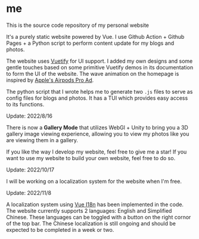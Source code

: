 # me
This is the source code repository of my personal website

It's a purely static website powered by Vue. I use Github Action + Github Pages + a Python script to perform content update for my blogs and photos.

The website uses [Vuetify](https://vuetifyjs.com/en/) for UI support. I added my own designs and some gentle touches based on some primitive Vuetify demos in its documentation to form the UI of the website. The wave animation on the homepage is inspired by [Apple's Airpods Pro Ad](https://www.apple.com/airpods-pro/).

The python script that I wrote helps me to generate two `.js` files to serve as config files for blogs and photos. It has a TUI which provides easy access to its functions.

Update: 2022/8/16

There is now a <b>Gallery Mode</b> that utilizes WebGl + Unity to bring you a 3D gallery image viewing experience, allowing you to view my photos like you are viewing them in a gallery.

If you like the way I develop my website, feel free to give me a star! If you want to use my website to build your own website, feel free to do so.

Update: 2022/10/17

I will be working on a localization system for the website when I'm free.

Update: 2022/11/8

A localization system using [Vue I18n](https://kazupon.github.io/vue-i18n/) has been implemented in the code. The website currently supports 2 languages: English and Simplified Chinese. These languages can be toggled with a button on the right cornor of the top bar. The Chinese localization is still ongoing and should be expected to be completed in a week or two.
